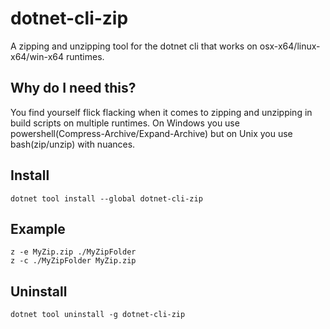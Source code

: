 # dotnet-cli-zip

A zipping and unzipping tool for the dotnet cli that works on osx-x64/linux-x64/win-x64 runtimes.

## Why do I need this?

You find yourself flick flacking when it comes to zipping and unzipping in build scripts on multiple runtimes. 
On Windows you use powershell(Compress-Archive/Expand-Archive) but on Unix you use bash(zip/unzip) with nuances. 

## Install

```
dotnet tool install --global dotnet-cli-zip
```

## Example

```
z -e MyZip.zip ./MyZipFolder
z -c ./MyZipFolder MyZip.zip
```

## Uninstall

```
dotnet tool uninstall -g dotnet-cli-zip
```
